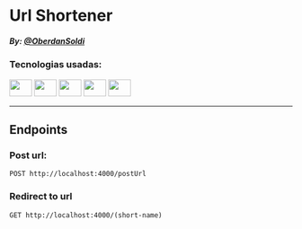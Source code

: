 # Url Shortener

##### By: [@OberdanSoldi](https://github.com/OberdanSoldi)

### Tecnologias usadas:
<div>
    <img height="30" width="40" src="https://cdn.jsdelivr.net/gh/devicons/devicon/icons/nodejs/nodejs-original.svg" />
    <img height="30" width="40" src="https://cdn.jsdelivr.net/gh/devicons/devicon/icons/typescript/typescript-original.svg" />
    <img height="30" width="40" src="https://cdn.jsdelivr.net/gh/devicons/devicon/icons/express/express-original.svg" />
    <img height="30" width="40" src="https://cdn.jsdelivr.net/gh/devicons/devicon/icons/npm/npm-original-wordmark.svg" />
    <img height="30" width="40" src="https://cdn.jsdelivr.net/gh/devicons/devicon/icons/mongodb/mongodb-original.svg" />

</div>

---

## Endpoints

### Post url:

```http request
POST http://localhost:4000/postUrl
```

### Redirect to url

```http request
GET http://localhost:4000/(short-name)
```